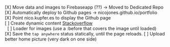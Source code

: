 [X] Move data and images to Firebaseapp (??) -> Moved to Dedicated Repo  
[X] Automatically deploy to Github pages -> nicojones.github.io/portfolio  
[X] Point nico.kupfer.es to display the Github page  
[ ] Create dynamic content [Stackoverflow](https://stackoverflow.com/a/38888009/2016686)  
&nbsp;&nbsp;[ ] Loader for images (use a :before that covers the image until loaded)  
[X] Save the `tap anywhere` status statically, until the page reloads.
[ ] Upload better home picture (very dark on one side)
